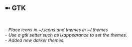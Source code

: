 <h2>➼ GTK</h2><br>

*⁃ Place icons in ~/.icons and themes in ~/.themes*<br>
*⁃ Use a gtk setter such as lxappearance to set the themes.*<br>
*⁃ Added new darker themes.*
